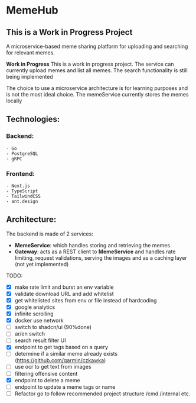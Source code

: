 # MemeHub

## **This is a Work in Progress Project**

A microservice-based meme sharing platform for uploading and searching for relevant memes.

**Work in Progress**
This is a work in progress project. The service can currently upload memes and list all memes. The search functionality is still being implemented

The choice to use a microservice architecture is for learning purposes and is not the most ideal choice.
The memeService currently stores the memes locally

## Technologies:

### Backend:

    - Go
    - PostgreSQL
    - gRPC

### Frontend:

    - Next.js
    - TypeScript
    - TailwindCSS
    - ant.design

## Architecture:

The backend is made of 2 services:

-   **MemeService**: which handles storing and retrieving the memes
-   **Gateway**: acts as a REST client to **MemeService** and handles rate limiting, request validations, serving the images and as a caching layer (not yet implemented)

TODO:

-   [x] make rate limit and burst an env variable
-   [x] validate download URL and add whitelist
-   [x] get whitelisted sites from env or file instead of hardcoding
-   [x] google analytics
-   [x] infinite scrolling
-   [x] docker use network
-   [ ] switch to shadcn/ui (90%done)
-   [ ] ar/en switch
-   [ ] search result filter UI
-   [x] endpoint to get tags based on a query
-   [ ] determine if a similar meme already exists (https://github.com/qarmin/czkawka)
-   [ ] use ocr to get text from images
-   [ ] filtering offensive content 
-   [x] endpoint to delete a meme
-   [ ] endpoint to update a meme tags or name
-   [ ] Refactor go to follow recommended project structure /cmd /internal etc.
